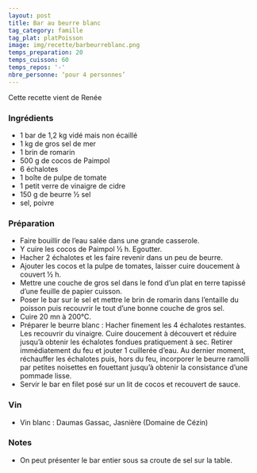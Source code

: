 ```yaml
---
layout: post
title: Bar au beurre blanc
tag_category: famille
tag_plat: platPoisson
image: img/recette/barbeurreblanc.png
temps_preparation: 20
temps_cuisson: 60
temps_repos: '-'
nbre_personne: ‘pour 4 personnes’
---
```

Cette recette vient de Renée

### Ingrédients
* 1 bar de 1,2 kg vidé mais non écaillé
* 1 kg de gros sel de mer
* 1 brin de romarin
* 500 g de cocos de Paimpol
* 6 échalotes
* 1 boîte de pulpe de tomate
* 1 petit verre de vinaigre de cidre
* 150 g de beurre ½ sel
* sel, poivre


### Préparation
* Faire bouillir de l’eau salée dans une grande casserole.
* Y cuire les cocos de Paimpol ½ h. Egoutter.
* Hacher 2 échalotes et les faire revenir dans un peu de beurre.
* Ajouter les cocos et la pulpe de tomates, laisser cuire doucement à couvert ½ h.
* Mettre une couche de gros sel dans le fond d’un plat en terre tapissé d’une feuille de papier cuisson.
* Poser le bar sur le sel et mettre le brin de romarin dans l’entaille du poisson puis recouvrir le tout d’une bonne couche de gros sel.
* Cuire 20 mn à 200°C.
* Préparer le beurre blanc :
	 Hacher finement les 4 échalotes restantes.
	 Les recouvrir du vinaigre.
   Cuire doucement à découvert et réduire jusqu’à obtenir les échalotes fondues pratiquement à sec. Retirer immédiatement du feu et jouter 1 cuillerée d’eau.
   Au dernier moment, réchauffer les échalotes puis, hors du feu, incorporer le beurre ramolli par petites noisettes en fouettant jusqu’à obtenir la consistance d’une pommade lisse.
* Servir le bar en filet posé sur un lit de cocos et recouvert de sauce.


### Vin
* Vin blanc : Daumas Gassac, Jasnière (Domaine de Cézin)

### Notes
* On peut présenter le bar entier sous sa croute de sel sur la table.
